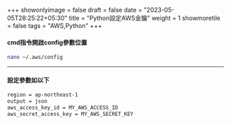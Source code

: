 +++
showonlyimage = false
draft = false
date = "2023-05-05T28:25:22+05:30"
title = "Python設定AWS金鑰"
weight = 1
showmoretile = false
tags = "AWS,Python"
+++

#### cmd指令開啟config參數位置
```bash
nano ~/.aws/config
```  
* * *  

#### 設定參數如以下
```bash
region = ap-northeast-1
output = json
aws_access_key_id = MY_AWS_ACCESS_ID
aws_secret_access_key = MY_AWS_SECRET_KEY
```